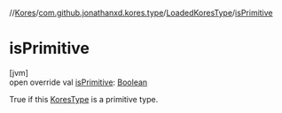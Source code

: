 //[Kores](../../../index.md)/[com.github.jonathanxd.kores.type](../index.md)/[LoadedKoresType](index.md)/[isPrimitive](is-primitive.md)

# isPrimitive

[jvm]\
open override val [isPrimitive](is-primitive.md): [Boolean](https://kotlinlang.org/api/latest/jvm/stdlib/kotlin/-boolean/index.html)

True if this [KoresType](../-kores-type/index.md) is a primitive type.
